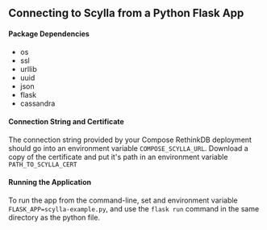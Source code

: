 ## Connecting to Scylla from a Python Flask App

#### Package Dependencies
* os
* ssl
* urllib
* uuid
* json
* flask
* cassandra

#### Connection String and Certificate
The connection string provided by your Compose RethinkDB deployment should go into an environment variable `COMPOSE_SCYLLA_URL`.
Download a copy of the certificate and put it's path in an environment variable `PATH_TO_SCYLLA_CERT`

#### Running the Application
To run the app from the command-line, set and environment variable `FLASK_APP=scylla-example.py`, and use the `flask run` command in the same directory as the python file.